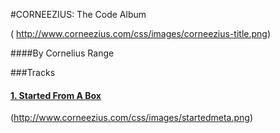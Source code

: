 #CORNEEZIUS: The Code Album

(	http://www.corneezius.com/css/images/corneezius-title.png)

####By Cornelius Range

###Tracks

####   [1. Started From A Box](http://www.corneezius.com/started-from-a-box.html)

(http://www.corneezius.com/css/images/startedmeta.png)







